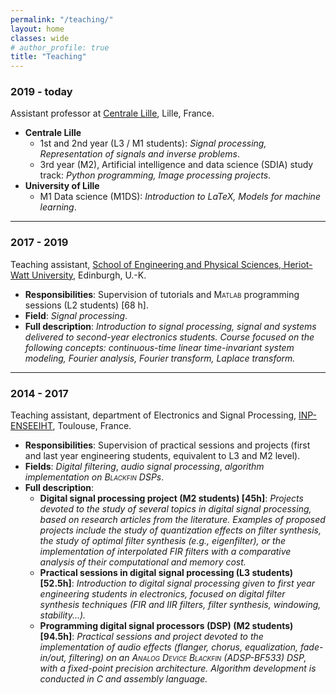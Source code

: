 ```yaml
---
permalink: "/teaching/"
layout: home
classes: wide
# author_profile: true
title: "Teaching"
---
```

### 2019 - today

Assistant professor at [Centrale Lille](https://centralelille.fr/), Lille, France.

- **Centrale Lille**
  - 1st and 2nd year (L3 / M1 students): *Signal processing, Representation of signals and inverse problems*.
  - 3rd year (M2), Artificial intelligence and data science (SDIA) study track: *Python programming, Image processing projects*.
- **University of Lille**
  - M1 Data science (M1DS): *Introduction to LaTeX, Models for machine learning*.

---

### 2017 - 2019

Teaching assistant, <a href="https://www.hw.ac.uk/schools/engineering-physical-sciences.htm">School of Engineering and Physical Sciences, Heriot-Watt University</a>, Edinburgh, U.-K.  

- **Responsibilities**: Supervision of tutorials and <span style="font-variant: small-caps">Matlab</span> programming sessions (L2 students) [68 h].  
- **Field**: *Signal processing*.  
- **Full description**: *Introduction to signal processing, signal and systems delivered to second-year electronics students. Course focused on the following concepts: continuous-time linear time-invariant system modeling, Fourier analysis, Fourier transform, Laplace transform.*

---

### 2014 - 2017

Teaching assistant, department of Electronics and Signal Processing, <a href="http://www.enseeiht.fr/en/index.html">INP-ENSEEIHT</a>, Toulouse, France.

- **Responsibilities**: Supervision of practical sessions and projects (first and last year engineering students, equivalent to L3 and M2 level).  
- **Fields**: *Digital filtering*, *audio signal processing*, *algorithm implementation on <span style="font-variant: small-caps">Blackfin</span> DSPs*.  
- **Full description**:  
  - **Digital signal processing project (M2 students) [45h]**: *Projects devoted to the study of several topics in digital signal processing, based on research articles from the literature. Examples of proposed projects include the study of quantization effects on filter synthesis, the study of optimal filter synthesis (e.g., eigenfilter), or the implementation of interpolated FIR filters with a comparative analysis of their computational and memory cost.*  
  - **Practical sessions in digital signal processing (L3 students) [52.5h]**: *Introduction to digital signal processing given to first year engineering students in electronics, focused on digital filter synthesis techniques (FIR and IIR filters, filter synthesis, windowing, stability...).*  
  - **Programming digital signal processors (DSP) (M2 students) [94.5h]**: *Practical sessions and project devoted to the implementation of audio effects (flanger, chorus, equalization, fade-in/out, filtering) on an <span style="font-variant: small-caps">Analog Device Blackfin</span> (ADSP-BF533) DSP, with a fixed-point precision architecture. Algorithm development is conducted in C and assembly language.*
